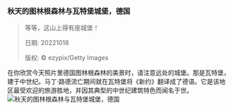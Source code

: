 ### 秋天的图林根森林与瓦特堡城堡，德国
> 等等，这山上得有座城堡！> > 日期: 20221018> > 版权: © ezypix/Getty Images
   
 在你欣赏今天照片里德国图林根森林的美景时，请注意远处的城堡。那是瓦特堡，建于中世纪。马丁·路德流亡期间就在瓦特堡将《新约》翻译成了德语。它是该地区最受欢迎的旅游胜地，并因其典型的中世纪建筑特色而闻名于世。
![秋天的图林根森林与瓦特堡城堡，德国](https://s.cn.bing.net/th?id=OHR.WartburgCastle_ZH-CN4201605751_1920x1080.jpg&rf=LaDigue_1920x1080.jpg)